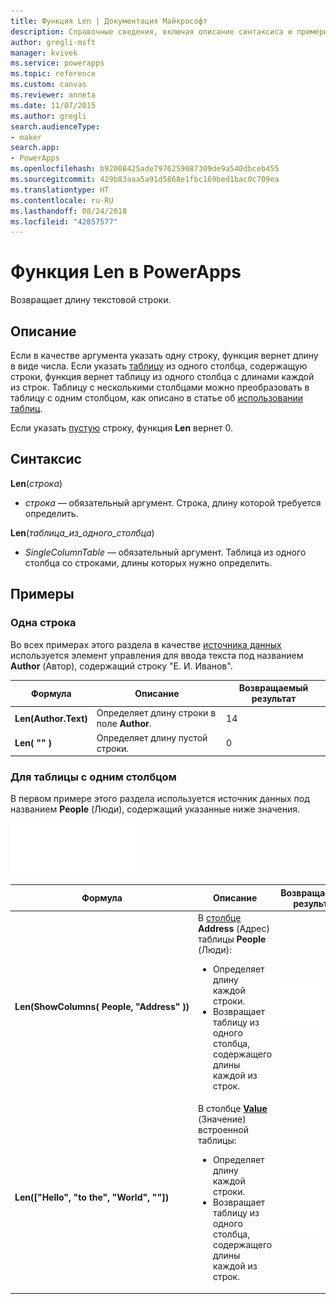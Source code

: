 ```yaml
---
title: Функция Len | Документация Майкрософт
description: Справочные сведения, включая описание синтаксиса и примеры, относительно функции Len в PowerApps
author: gregli-msft
manager: kvivek
ms.service: powerapps
ms.topic: reference
ms.custom: canvas
ms.reviewer: anneta
ms.date: 11/07/2015
ms.author: gregli
search.audienceType:
- maker
search.app:
- PowerApps
ms.openlocfilehash: b92008425ade7976259087309de9a540dbceb455
ms.sourcegitcommit: 429b83aaa5a91d5868e1fbc169bed1bac0c709ea
ms.translationtype: HT
ms.contentlocale: ru-RU
ms.lasthandoff: 08/24/2018
ms.locfileid: "42857577"
---
```

# <a name="len-function-in-powerapps"></a>Функция Len в PowerApps
Возвращает длину текстовой строки.

## <a name="description"></a>Описание
Если в качестве аргумента указать одну строку, функция вернет длину в виде числа.  Если указать [таблицу](../working-with-tables.md) из одного столбца, содержащую строки, функция вернет таблицу из одного столбца с длинами каждой из строк. Таблицу с несколькими столбцами можно преобразовать в таблицу с одним столбцом, как описано в статье об [использовании таблиц](../working-with-tables.md).

Если указать [пустую](function-isblank-isempty.md) строку, функция **Len** вернет 0.

## <a name="syntax"></a>Синтаксис
**Len**(*строка*)

* *строка* — обязательный аргумент. Строка, длину которой требуется определить.

**Len**(*таблица_из_одного_столбца*)

* *SingleColumnTable* — обязательный аргумент. Таблица из одного столбца со строками, длины которых нужно определить.

## <a name="examples"></a>Примеры
### <a name="single-string"></a>Одна строка
Во всех примерах этого раздела в качестве [источника данных](../working-with-data-sources.md) используется элемент управления для ввода текста под названием **Author** (Автор), содержащий строку "E. И. Иванов".

| Формула | Описание | Возвращаемый результат |
| --- | --- | --- |
| **Len(Author.Text)** |Определяет длину строки в поле **Author**. |14 |
| **Len( "" )** |Определяет длину пустой строки. |0 |

### <a name="single-column-table"></a>Для таблицы с одним столбцом
В первом примере этого раздела используется источник данных под названием **People** (Люди), содержащий указанные ниже значения.

![](media/function-len/people-table.png)

| Формула | Описание | Возвращаемый результат |
| --- | --- | --- |
| **Len(ShowColumns(&nbsp;People,&nbsp;"Address"&nbsp;))** |В [столбце](../working-with-tables.md#columns) **Address** (Адрес) таблицы **People** (Люди):<br><ul><li>Определяет длину каждой строки.</li><li>Возвращает таблицу из одного столбца, содержащего длины каждой из строк.</li> |<style> img { max-width: none } </style> ![](media/function-len/people-table-len.png) |
| **Len(["Hello", "to the", "World", ""])** |В столбце **[Value](function-value.md)** (Значение) встроенной таблицы:<br><ul><li>Определяет длину каждой строки.</li><li>Возвращает таблицу из одного столбца, содержащего длины каждой из строк.</li> |![](media/function-len/people-table-len-inline.png) |

